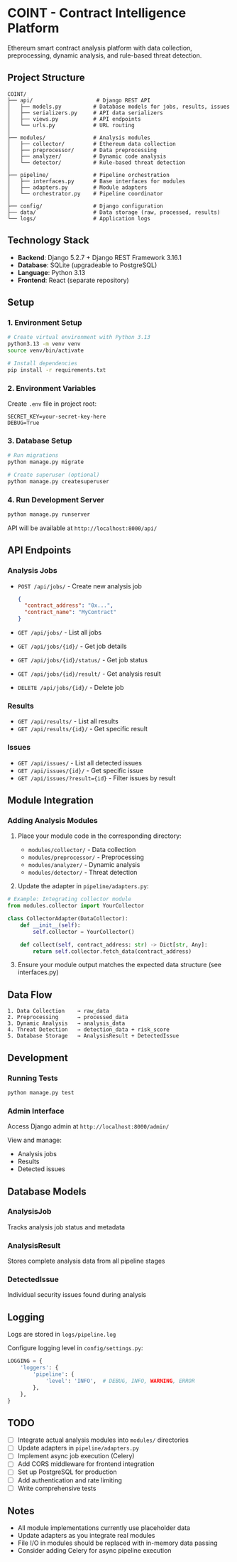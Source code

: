 # COINT - Contract Intelligence Platform

Ethereum smart contract analysis platform with data collection, preprocessing, dynamic analysis, and rule-based threat detection.

## Project Structure

```
COINT/
├── api/                    # Django REST API
│   ├── models.py          # Database models for jobs, results, issues
│   ├── serializers.py     # API data serializers
│   ├── views.py           # API endpoints
│   └── urls.py            # URL routing
│
├── modules/               # Analysis modules
│   ├── collector/         # Ethereum data collection
│   ├── preprocessor/      # Data preprocessing
│   ├── analyzer/          # Dynamic code analysis
│   └── detector/          # Rule-based threat detection
│
├── pipeline/              # Pipeline orchestration
│   ├── interfaces.py      # Base interfaces for modules
│   ├── adapters.py        # Module adapters
│   └── orchestrator.py    # Pipeline coordinator
│
├── config/                # Django configuration
├── data/                  # Data storage (raw, processed, results)
└── logs/                  # Application logs
```

## Technology Stack

- **Backend**: Django 5.2.7 + Django REST Framework 3.16.1
- **Database**: SQLite (upgradeable to PostgreSQL)
- **Language**: Python 3.13
- **Frontend**: React (separate repository)

## Setup

### 1. Environment Setup

```bash
# Create virtual environment with Python 3.13
python3.13 -m venv venv
source venv/bin/activate

# Install dependencies
pip install -r requirements.txt
```

### 2. Environment Variables

Create `.env` file in project root:

```env
SECRET_KEY=your-secret-key-here
DEBUG=True
```

### 3. Database Setup

```bash
# Run migrations
python manage.py migrate

# Create superuser (optional)
python manage.py createsuperuser
```

### 4. Run Development Server

```bash
python manage.py runserver
```

API will be available at `http://localhost:8000/api/`

## API Endpoints

### Analysis Jobs

- `POST /api/jobs/` - Create new analysis job
  ```json
  {
    "contract_address": "0x...",
    "contract_name": "MyContract"
  }
  ```

- `GET /api/jobs/` - List all jobs
- `GET /api/jobs/{id}/` - Get job details
- `GET /api/jobs/{id}/status/` - Get job status
- `GET /api/jobs/{id}/result/` - Get analysis result
- `DELETE /api/jobs/{id}/` - Delete job

### Results

- `GET /api/results/` - List all results
- `GET /api/results/{id}/` - Get specific result

### Issues

- `GET /api/issues/` - List all detected issues
- `GET /api/issues/{id}/` - Get specific issue
- `GET /api/issues/?result={id}` - Filter issues by result

## Module Integration

### Adding Analysis Modules

1. Place your module code in the corresponding directory:
   - `modules/collector/` - Data collection
   - `modules/preprocessor/` - Preprocessing
   - `modules/analyzer/` - Dynamic analysis
   - `modules/detector/` - Threat detection

2. Update the adapter in `pipeline/adapters.py`:

```python
# Example: Integrating collector module
from modules.collector import YourCollector

class CollectorAdapter(DataCollector):
    def __init__(self):
        self.collector = YourCollector()

    def collect(self, contract_address: str) -> Dict[str, Any]:
        return self.collector.fetch_data(contract_address)
```

3. Ensure your module output matches the expected data structure (see interfaces.py)

## Data Flow

```
1. Data Collection    → raw_data
2. Preprocessing      → processed_data
3. Dynamic Analysis   → analysis_data
4. Threat Detection   → detection_data + risk_score
5. Database Storage   → AnalysisResult + DetectedIssue
```

## Development

### Running Tests

```bash
python manage.py test
```

### Admin Interface

Access Django admin at `http://localhost:8000/admin/`

View and manage:
- Analysis jobs
- Results
- Detected issues

## Database Models

### AnalysisJob
Tracks analysis job status and metadata

### AnalysisResult
Stores complete analysis data from all pipeline stages

### DetectedIssue
Individual security issues found during analysis

## Logging

Logs are stored in `logs/pipeline.log`

Configure logging level in `config/settings.py`:
```python
LOGGING = {
    'loggers': {
        'pipeline': {
            'level': 'INFO',  # DEBUG, INFO, WARNING, ERROR
        },
    },
}
```

## TODO

- [ ] Integrate actual analysis modules into `modules/` directories
- [ ] Update adapters in `pipeline/adapters.py`
- [ ] Implement async job execution (Celery)
- [ ] Add CORS middleware for frontend integration
- [ ] Set up PostgreSQL for production
- [ ] Add authentication and rate limiting
- [ ] Write comprehensive tests

## Notes

- All module implementations currently use placeholder data
- Update adapters as you integrate real modules
- File I/O in modules should be replaced with in-memory data passing
- Consider adding Celery for async pipeline execution
